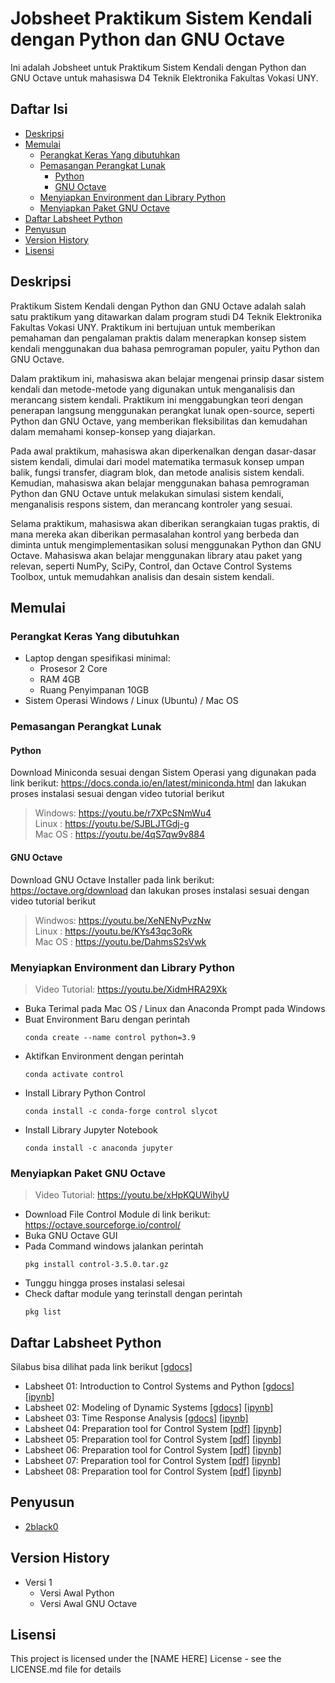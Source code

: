 # Jobsheet Praktikum Sistem Kendali dengan Python dan GNU Octave

Ini adalah Jobsheet untuk Praktikum Sistem Kendali dengan Python dan GNU Octave untuk mahasiswa D4 Teknik Elektronika Fakultas Vokasi UNY.

## Daftar Isi
- [Deskripsi](https://github.com/2black0/python-control-laboratory#deskripsi)
- [Memulai](https://github.com/2black0/python-control-laboratory#memulai)
    - [Perangkat Keras Yang dibutuhkan](https://github.com/2black0/python-control-laboratory#perangkat-keras-yang-dibutuhkan)
    - [Pemasangan Perangkat Lunak](https://github.com/2black0/python-control-laboratory#pemasangan-perangkat-lunak)
      - [Python](https://github.com/2black0/python-control-laboratory#python)
      - [GNU Octave](https://github.com/2black0/python-control-laboratory#gnu-octave)
    - [Menyiapkan Environment dan Library Python](https://github.com/2black0/python-control-laboratory#menyiapkan-environment-dan-library-python)
    - [Menyiapkan Paket GNU Octave](https://github.com/2black0/python-control-laboratory#menyiapkan-paket-gnu-octave)
- [Daftar Labsheet Python](https://github.com/2black0/python-control-laboratory#daftar-labsheet-python)
- [Penyusun](https://github.com/2black0/python-control-laboratory#penyusun)
- [Version History](https://github.com/2black0/python-control-laboratory#version-history)
- [Lisensi](https://github.com/2black0/python-control-laboratory#lisensi)

## Deskripsi

Praktikum Sistem Kendali dengan Python dan GNU Octave adalah salah satu praktikum yang ditawarkan dalam program studi D4 Teknik Elektronika Fakultas Vokasi UNY. Praktikum ini bertujuan untuk memberikan pemahaman dan pengalaman praktis dalam menerapkan konsep sistem kendali menggunakan dua bahasa pemrograman populer, yaitu Python dan GNU Octave.

Dalam praktikum ini, mahasiswa akan belajar mengenai prinsip dasar sistem kendali dan metode-metode yang digunakan untuk menganalisis dan merancang sistem kendali. Praktikum ini menggabungkan teori dengan penerapan langsung menggunakan perangkat lunak open-source, seperti Python dan GNU Octave, yang memberikan fleksibilitas dan kemudahan dalam memahami konsep-konsep yang diajarkan.

Pada awal praktikum, mahasiswa akan diperkenalkan dengan dasar-dasar sistem kendali, dimulai dari model matematika termasuk konsep umpan balik, fungsi transfer, diagram blok, dan metode analisis sistem kendali. Kemudian, mahasiswa akan belajar menggunakan bahasa pemrograman Python dan GNU Octave untuk melakukan simulasi sistem kendali, menganalisis respons sistem, dan merancang kontroler yang sesuai.

Selama praktikum, mahasiswa akan diberikan serangkaian tugas praktis, di mana mereka akan diberikan permasalahan kontrol yang berbeda dan diminta untuk mengimplementasikan solusi menggunakan Python dan GNU Octave. Mahasiswa akan belajar menggunakan library atau paket yang relevan, seperti NumPy, SciPy, Control, dan Octave Control Systems Toolbox, untuk memudahkan analisis dan desain sistem kendali.

## Memulai

### Perangkat Keras Yang dibutuhkan

* Laptop dengan spesifikasi minimal:
  * Prosesor 2 Core
  * RAM 4GB
  * Ruang Penyimpanan 10GB
* Sistem Operasi Windows / Linux (Ubuntu) / Mac OS

### Pemasangan Perangkat Lunak

#### Python
Download Miniconda sesuai dengan Sistem Operasi yang digunakan pada link berikut: https://docs.conda.io/en/latest/miniconda.html dan lakukan proses instalasi sesuai dengan video tutorial berikut
> Windows: https://youtu.be/r7XPcSNmWu4<br>
Linux : https://youtu.be/SJBLJTGdj-g<br>
Mac OS : https://youtu.be/4qS7qw9v884<br>
#### GNU Octave
Download GNU Octave Installer pada link berikut: https://octave.org/download dan lakukan proses instalasi sesuai dengan video tutorial berikut
> Windwos: https://youtu.be/XeNENyPvzNw<br>
Linux : https://youtu.be/KYs43qc3oRk<br>
Mac OS : https://youtu.be/DahmsS2sVwk<br>
### Menyiapkan Environment dan Library Python
> Video Tutorial: https://youtu.be/XidmHRA29Xk
* Buka Terimal pada Mac OS / Linux dan Anaconda Prompt pada Windows
* Buat Environment Baru dengan perintah
    ```
    conda create --name control python=3.9
    ```
* Aktifkan Environment dengan perintah
    ```
    conda activate control
    ```
* Install Library Python Control
    ```
    conda install -c conda-forge control slycot
    ```
* Install Library Jupyter Notebook
    ```
    conda install -c anaconda jupyter
    ```
### Menyiapkan Paket GNU Octave
> Video Tutorial: https://youtu.be/xHpKQUWihyU
* Download File Control Module di link berikut: https://octave.sourceforge.io/control/
* Buka GNU Octave GUI
* Pada Command windows jalankan perintah
    ```
    pkg install control-3.5.0.tar.gz
    ```
* Tunggu hingga proses instalasi selesai
* Check daftar module yang terinstall dengan perintah
    ```
    pkg list
    ```
## Daftar Labsheet Python
Silabus bisa dilihat pada link berikut [[gdocs]]([labsheet-python-pdf/syllabus.pdf](https://docs.google.com/document/d/1rauoA8oMDj4RAIvSfa9mq3bl632q0-VMDjnlmvjqLts/edit?usp=sharing))
- Labsheet 01: Introduction to Control Systems and Python [[gdocs]](https://docs.google.com/document/d/1caqKi0XQLUGHIdjoMGd9ypgsFZt_dd88geRNLHEQj7k/edit?usp=sharing) [[ipynb]](labsheet-python-ipynb/labsheet-01.ipynb)
- Labsheet 02: Modeling of Dynamic Systems [[gdocs]](https://docs.google.com/document/d/1gXOz9qUzctxbtGKHyAPzCsRzdTp0UIUP3Yp8oLF4hCA/edit?usp=sharing) [[ipynb]](labsheet-python-ipynb/labsheet-02.ipynb)
- Labsheet 03: Time Response Analysis [[gdocs]](https://docs.google.com/document/d/1h37R378cPmfsTLDmN30hQAJf45AQDBtIj13UWxH-05A/edit?usp=sharing) [[ipynb]](labsheet-python-ipynb/labsheet-03.ipynb)
- Labsheet 04: Preparation tool for Control System [[pdf]](labsheet-python-pdf/labsheet-04.pdf) [[ipynb]](labsheet-python-ipynb/labsheet-04.ipynb)
- Labsheet 05: Preparation tool for Control System [[pdf]](labsheet-python-pdf/labsheet-05.pdf) [[ipynb]](labsheet-python-ipynb/labsheet-05.ipynb)
- Labsheet 06: Preparation tool for Control System [[pdf]](labsheet-python-pdf/labsheet-06.pdf) [[ipynb]](labsheet-python-ipynb/labsheet-06.ipynb)
- Labsheet 07: Preparation tool for Control System [[pdf]](labsheet-python-pdf/labsheet-07.pdf) [[ipynb]](labsheet-python-ipynb/labsheet-07.ipynb)
- Labsheet 08: Preparation tool for Control System [[pdf]](labsheet-python-pdf/labsheet-08.pdf) [[ipynb]](labsheet-python-ipynb/labsheet-08.ipynb)

## Penyusun
* [2black0](https://github.com/2black0)

## Version History

* Versi 1
    * Versi Awal Python
    * Versi Awal GNU Octave

## Lisensi

This project is licensed under the [NAME HERE] License - see the LICENSE.md file for details